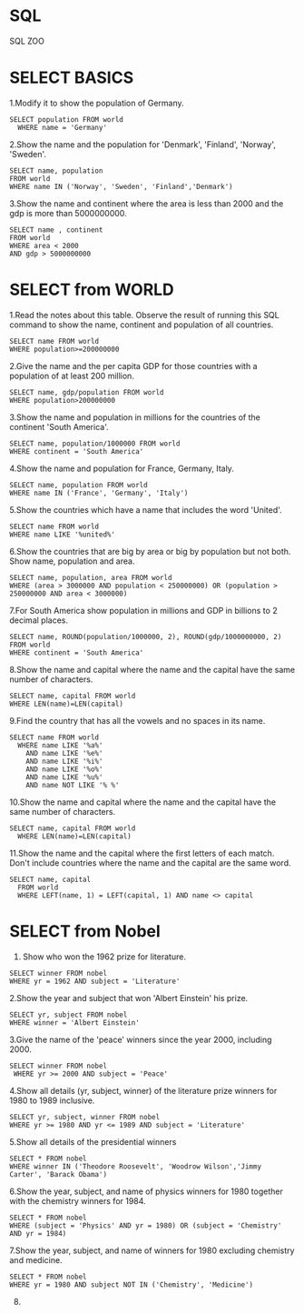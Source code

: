 # SQL
SQL ZOO
# SELECT BASICS

1.Modify it to show the population of Germany. <br />
```
SELECT population FROM world
  WHERE name = 'Germany'
```
2.Show the name and the population for 'Denmark', 'Finland', 'Norway', 'Sweden'.
```
SELECT name, population
FROM world
WHERE name IN ('Norway', 'Sweden', 'Finland','Denmark')
```
3.Show the name and continent where the area is less than 2000 and the gdp is more than 5000000000. <br />
```
SELECT name , continent
FROM world
WHERE area < 2000
AND gdp > 5000000000
```
# SELECT from WORLD

1.Read the notes about this table. Observe the result of running this SQL command to show the name, continent and population of all countries. <br />
```
SELECT name FROM world
WHERE population>=200000000
```
2.Give the name and the per capita GDP for those countries with a population of at least 200 million. <br />
```
SELECT name, gdp/population FROM world 
WHERE population>200000000
```
3.Show the name and population in millions for the countries of the continent 'South America'. <br />
```
SELECT name, population/1000000 FROM world 
WHERE continent = 'South America'
```
4.Show the name and population for France, Germany, Italy. <br />
```
SELECT name, population FROM world 
WHERE name IN ('France', 'Germany', 'Italy')
```
5.Show the countries which have a name that includes the word 'United'. <br />
```
SELECT name FROM world 
WHERE name LIKE '%united%'
```
6.Show the countries that are big by area or big by population but not both. Show name, population and area. <br />
```
SELECT name, population, area FROM world 
WHERE (area > 3000000 AND population < 250000000) OR (population > 250000000 AND area < 3000000)
```
7.For South America show population in millions and GDP in billions to 2 decimal places. <br />
```
SELECT name, ROUND(population/1000000, 2), ROUND(gdp/1000000000, 2) FROM world 
WHERE continent = 'South America'
```
8.Show the name and capital where the name and the capital have the same number of characters. <br />
```
SELECT name, capital FROM world
WHERE LEN(name)=LEN(capital)
```
9.Find the country that has all the vowels and no spaces in its name. <br />
```
SELECT name FROM world
  WHERE name LIKE '%a%' 
    AND name LIKE '%e%' 
    AND name LIKE '%i%' 
    AND name LIKE '%o%' 
    AND name LIKE '%u%' 
    AND name NOT LIKE '% %'
```
10.Show the name and capital where the name and the capital have the same number of characters. <br />
```
SELECT name, capital FROM world
  WHERE LEN(name)=LEN(capital)
```
11.Show the name and the capital where the first letters of each match. Don't include countries where the name and the capital are the same word. <br />
```
SELECT name, capital
  FROM world
  WHERE LEFT(name, 1) = LEFT(capital, 1) AND name <> capital
```
# SELECT from Nobel
1. Show who won the 1962 prize for literature. <br />
```
SELECT winner FROM nobel
WHERE yr = 1962 AND subject = 'Literature'
```
2.Show the year and subject that won 'Albert Einstein' his prize. <br />
```
SELECT yr, subject FROM nobel
WHERE winner = 'Albert Einstein'
```
3.Give the name of the 'peace' winners since the year 2000, including 2000. <br />
```
SELECT winner FROM nobel
 WHERE yr >= 2000 AND subject = 'Peace'
```
4.Show all details (yr, subject, winner) of the literature prize winners for 1980 to 1989 inclusive. <br />
```
SELECT yr, subject, winner FROM nobel
WHERE yr >= 1980 AND yr <= 1989 AND subject = 'Literature'
```
5.Show all details of the presidential winners <br />
```
SELECT * FROM nobel
WHERE winner IN ('Theodore Roosevelt', 'Woodrow Wilson','Jimmy Carter', 'Barack Obama')
```
6.Show the year, subject, and name of physics winners for 1980 together with the chemistry winners for 1984. <br />
```
SELECT * FROM nobel
WHERE (subject = 'Physics' AND yr = 1980) OR (subject = 'Chemistry' AND yr = 1984)
```
7.Show the year, subject, and name of winners for 1980 excluding chemistry and medicine. <br />
```
SELECT * FROM nobel
WHERE yr = 1980 AND subject NOT IN ('Chemistry', 'Medicine')
```
8.
